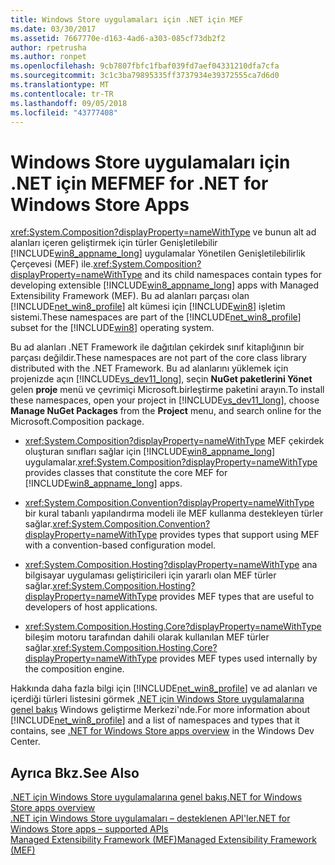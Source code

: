```yaml
---
title: Windows Store uygulamaları için .NET için MEF
ms.date: 03/30/2017
ms.assetid: 7667770e-d163-4ad6-a303-085cf73db2f2
author: rpetrusha
ms.author: ronpet
ms.openlocfilehash: 9cb7807fbfc1fbaf039fd7aef04331210dfa7cfa
ms.sourcegitcommit: 3c1c3ba79895335ff3737934e39372555ca7d6d0
ms.translationtype: MT
ms.contentlocale: tr-TR
ms.lasthandoff: 09/05/2018
ms.locfileid: "43777408"
---
```

# <a name="mef-for-net-for-windows-store-apps"></a><span data-ttu-id="3d665-102">Windows Store uygulamaları için .NET için MEF</span><span class="sxs-lookup"><span data-stu-id="3d665-102">MEF for .NET for Windows Store Apps</span></span>
<span data-ttu-id="3d665-103"><xref:System.Composition?displayProperty=nameWithType> ve bunun alt ad alanları içeren geliştirmek için türler Genişletilebilir [!INCLUDE[win8_appname_long](../../../includes/win8-appname-long-md.md)] uygulamalar Yönetilen Genişletilebilirlik Çerçevesi (MEF) ile.</span><span class="sxs-lookup"><span data-stu-id="3d665-103"><xref:System.Composition?displayProperty=nameWithType> and its child namespaces contain types for developing extensible [!INCLUDE[win8_appname_long](../../../includes/win8-appname-long-md.md)] apps with Managed Extensibility Framework (MEF).</span></span> <span data-ttu-id="3d665-104">Bu ad alanları parçası olan [!INCLUDE[net_win8_profile](../../../includes/net-win8-profile-md.md)] alt kümesi için [!INCLUDE[win8](../../../includes/win8-md.md)] işletim sistemi.</span><span class="sxs-lookup"><span data-stu-id="3d665-104">These namespaces are part of the [!INCLUDE[net_win8_profile](../../../includes/net-win8-profile-md.md)] subset for the [!INCLUDE[win8](../../../includes/win8-md.md)] operating system.</span></span>  
  
 <span data-ttu-id="3d665-105">Bu ad alanları .NET Framework ile dağıtılan çekirdek sınıf kitaplığının bir parçası değildir.</span><span class="sxs-lookup"><span data-stu-id="3d665-105">These namespaces are not part of the core class library distributed with the .NET Framework.</span></span> <span data-ttu-id="3d665-106">Bu ad alanlarını yüklemek için projenizde açın [!INCLUDE[vs_dev11_long](../../../includes/vs-dev11-long-md.md)], seçin **NuGet paketlerini Yönet** gelen **proje** menü ve çevrimiçi Microsoft.birleştirme paketini arayın.</span><span class="sxs-lookup"><span data-stu-id="3d665-106">To install these namespaces, open your project in [!INCLUDE[vs_dev11_long](../../../includes/vs-dev11-long-md.md)], choose **Manage NuGet Packages** from the **Project** menu, and search online for the Microsoft.Composition package.</span></span>  
  
-   <span data-ttu-id="3d665-107"><xref:System.Composition?displayProperty=nameWithType> MEF çekirdek oluşturan sınıfları sağlar için [!INCLUDE[win8_appname_long](../../../includes/win8-appname-long-md.md)] uygulamalar.</span><span class="sxs-lookup"><span data-stu-id="3d665-107"><xref:System.Composition?displayProperty=nameWithType> provides classes that constitute the core MEF for [!INCLUDE[win8_appname_long](../../../includes/win8-appname-long-md.md)] apps.</span></span>  
  
-   <span data-ttu-id="3d665-108"><xref:System.Composition.Convention?displayProperty=nameWithType> bir kural tabanlı yapılandırma modeli ile MEF kullanma destekleyen türler sağlar.</span><span class="sxs-lookup"><span data-stu-id="3d665-108"><xref:System.Composition.Convention?displayProperty=nameWithType> provides types that support using MEF with a convention-based configuration model.</span></span>  
  
-   <span data-ttu-id="3d665-109"><xref:System.Composition.Hosting?displayProperty=nameWithType> ana bilgisayar uygulaması geliştiricileri için yararlı olan MEF türler sağlar.</span><span class="sxs-lookup"><span data-stu-id="3d665-109"><xref:System.Composition.Hosting?displayProperty=nameWithType> provides MEF types that are useful to developers of host applications.</span></span>  
  
-   <span data-ttu-id="3d665-110"><xref:System.Composition.Hosting.Core?displayProperty=nameWithType> bileşim motoru tarafından dahili olarak kullanılan MEF türler sağlar.</span><span class="sxs-lookup"><span data-stu-id="3d665-110"><xref:System.Composition.Hosting.Core?displayProperty=nameWithType> provides MEF types used internally by the composition engine.</span></span>  
  
 <span data-ttu-id="3d665-111">Hakkında daha fazla bilgi için [!INCLUDE[net_win8_profile](../../../includes/net-win8-profile-md.md)] ve ad alanları ve içerdiği türleri listesini görmek [.NET için Windows Store uygulamalarına genel bakış](https://go.microsoft.com/fwlink/p/?LinkID=238312) Windows geliştirme Merkezi'nde.</span><span class="sxs-lookup"><span data-stu-id="3d665-111">For more information about [!INCLUDE[net_win8_profile](../../../includes/net-win8-profile-md.md)] and a list of namespaces and types that it contains, see [.NET for Windows Store apps overview](https://go.microsoft.com/fwlink/p/?LinkID=238312) in the Windows Dev Center.</span></span>  
  
## <a name="see-also"></a><span data-ttu-id="3d665-112">Ayrıca Bkz.</span><span class="sxs-lookup"><span data-stu-id="3d665-112">See Also</span></span>  
 [<span data-ttu-id="3d665-113">.NET için Windows Store uygulamalarına genel bakış</span><span class="sxs-lookup"><span data-stu-id="3d665-113">.NET for Windows Store apps overview</span></span>](https://go.microsoft.com/fwlink/p/?LinkID=238312)  
 [<span data-ttu-id="3d665-114">.NET için Windows Store uygulamaları – desteklenen API'ler</span><span class="sxs-lookup"><span data-stu-id="3d665-114">.NET for Windows Store apps – supported APIs</span></span>](https://go.microsoft.com/fwlink/p/?LinkID=247912)  
 [<span data-ttu-id="3d665-115">Managed Extensibility Framework (MEF)</span><span class="sxs-lookup"><span data-stu-id="3d665-115">Managed Extensibility Framework (MEF)</span></span>](../../../docs/framework/mef/index.md)
